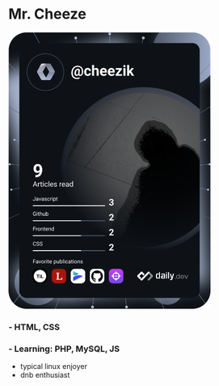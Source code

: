 # Mr. Cheeze
<a href="https://app.daily.dev/cheezik"><img src="https://github.com/Cheezik/Cheezik/blob/main/devcard.svg" width="400" alt="Cheezik's Dev Card"/></a>
### - HTML, CSS 
### - Learning: PHP, MySQL, JS
- typical linux enjoyer
- dnb enthusiast

